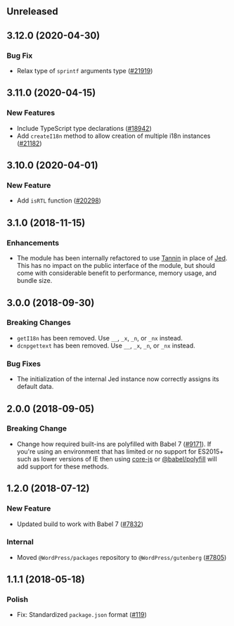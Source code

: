 <!-- Learn how to maintain this file at https://github.com/WordPress/gutenberg/tree/master/packages#maintaining-changelogs. -->

## Unreleased

## 3.12.0 (2020-04-30)

### Bug Fix

- Relax type of `sprintf` arguments type ([#21919](https://github.com/WordPress/gutenberg/pull/21919))

## 3.11.0 (2020-04-15)

### New Features

- Include TypeScript type declarations ([#18942](https://github.com/WordPress/gutenberg/pull/18942))
- Add `createI18n` method to allow creation of multiple i18n instances ([#21182](https://github.com/WordPress/gutenberg/pull/21182))

## 3.10.0 (2020-04-01)

### New Feature

- Add `isRTL` function  ([#20298](https://github.com/WordPress/gutenberg/pull/20298))

## 3.1.0 (2018-11-15)

### Enhancements

- The module has been internally refactored to use [Tannin](https://github.com/aduth/tannin) in place of [Jed](https://github.com/messageformat/Jed/). This has no impact on the public interface of the module, but should come with considerable benefit to performance, memory usage, and bundle size.

## 3.0.0 (2018-09-30)

### Breaking Changes

- `getI18n` has been removed. Use `__`, `_x`, `_n`, or `_nx` instead.
- `dcnpgettext` has been removed. Use `__`, `_x`, `_n`, or `_nx` instead.

### Bug Fixes

- The initialization of the internal Jed instance now correctly assigns its default data.

## 2.0.0 (2018-09-05)

### Breaking Change

- Change how required built-ins are polyfilled with Babel 7 ([#9171](https://github.com/WordPress/gutenberg/pull/9171)).  If you're using an environment that has limited or no support for ES2015+ such as lower versions of IE then using [core-js](https://github.com/zloirock/core-js) or [@babel/polyfill](https://babeljs.io/docs/en/next/babel-polyfill) will add support for these methods.

## 1.2.0 (2018-07-12)

### New Feature

- Updated build to work with Babel 7 ([#7832](https://github.com/WordPress/gutenberg/pull/7832))

### Internal

- Moved `@WordPress/packages` repository to `@WordPress/gutenberg` ([#7805](https://github.com/WordPress/gutenberg/pull/7805))

## 1.1.1 (2018-05-18)

### Polish

- Fix: Standardized `package.json` format  ([#119](https://github.com/WordPress/packages/pull/119))
